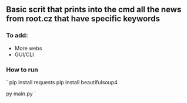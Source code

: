 ## Basic scrit that prints into the cmd all the news from root.cz that have specific keywords

### To add:

- More webs
- GUI/CLI

### How to run

`
pip install requests
pip install beautifulsoup4

py main.py
`
